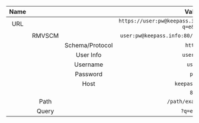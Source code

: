 
| Name |        |                 |                           Value                            |
| :--: | :----: | :-------------: | :--------------------------------------------------------: |
| URL  |        |                 | `https://user:pw@keepass.info:80/path/example.php?q=e&s=t` |
|      | RMVSCM |                 |     `user:pw@keepass.info:80/path/example.php?q=e&s=t`     |
|      |        | Schema/Protocol |                          `https`                           |
|      |        |    User Info    |                         `user:pw`                          |
|      |        |    Username     |                           `user`                           |
|      |        |    Password     |                            `pw`                            |
|      |        |      Host       |                       `keepass.info`                       |
|      |        |                 |                            `80`                            |
|      |  Path  |                 |                    `/path/example.php`                     |
|      | Query  |                 |                         `?q=e&s=t`                         |